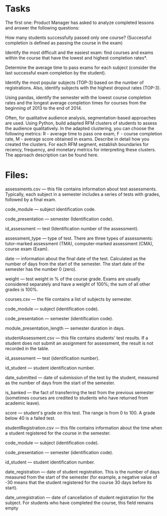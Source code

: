 # Tasks

The first one:
Product Manager has asked to analyze completed lessons and answer the following questions:

How many students successfully passed only one course? (Successful completion is defined as passing the course in the exam)

Identify the most difficult and the easiest exam: find courses and exams within the course that have the lowest and highest completion rates*.

Determine the average time to pass exams for each subject (consider the last successful exam completion by the student).

Identify the most popular subjects (TOP-3) based on the number of registrations. Also, identify subjects with the highest dropout rates (TOP-3).

Using pandas, identify the semester with the lowest course completion rates and the longest average completion times for courses from the beginning of 2013 to the end of 2014.

Often, for qualitative audience analysis, segmentation-based approaches are used. Using Python, build adapted RFM clusters of students to assess the audience qualitatively. In the adapted clustering, you can choose the following metrics: R - average time to pass one 
exam, F - course completion rate, M - average score obtained in exams. Describe in detail how you created the clusters. For each RFM segment, establish boundaries for recency, frequency, and monetary metrics for interpreting these clusters. The approach description can be found here.

# Files:
assessments.csv — this file contains information about test assessments. Typically, each subject in a semester includes a series of tests with grades, followed by a final exam.

code_module — subject identification code.

code_presentation — semester (Identification code).

id_assessment — test (Identification number of the assessment).

assessment_type — type of test. There are three types of assessments: tutor-marked assessment (TMA), computer-marked assessment (CMA), course exam (Exam).

date — information about the final date of the test. Calculated as the number of days from the start of the semester. The start date of the semester has the number 0 (zero).

weight — test weight in % of the course grade. Exams are usually considered separately and have a weight of 100%; the sum of all other grades is 100%.

сourses.csv — the file contains a list of subjects by semester.

code_module — subject (identification code).

code_presentation — semester (identification code).

module_presentation_length — semester duration in days.


studentAssessment.csv — this file contains students' test results. If a student does not submit an assignment for assessment, the result is not recorded in the table.

id_assessment — test (identification number).

id_student — student identification number.

date_submitted — date of submission of the test by the student, measured as the number of days from the start of the semester.

is_banked — the fact of transferring the test from the previous semester (sometimes courses are credited to students who have returned from academic leave).

score — student's grade on this test. The range is from 0 to 100. A grade below 40 is a failed test.

studentRegistration.csv — this file contains information about the time when a student registered for the course in the semester.

code_module — subject (identification code).

code_presentation — semester (identification code).

id_student — student identification number.

date_registration — date of student registration. This is the number of days measured from the start of the semester (for example, a negative value of -30 means that the student registered for the course 30 days before its start).

date_unregistration — date of cancellation of student registration for the subject. For students who have completed the course, this field remains empty
